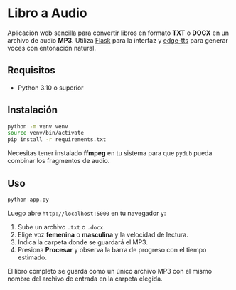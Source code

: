 # Libro a Audio

Aplicación web sencilla para convertir libros en formato **TXT** o **DOCX** en un archivo de audio **MP3**. Utiliza [Flask](https://flask.palletsprojects.com/) para la interfaz y [edge-tts](https://pypi.org/project/edge-tts/) para generar voces con entonación natural.

## Requisitos
- Python 3.10 o superior

## Instalación
```bash
python -m venv venv
source venv/bin/activate
pip install -r requirements.txt
```
Necesitas tener instalado **ffmpeg** en tu sistema para que `pydub` pueda combinar los fragmentos de audio.

## Uso
```bash
python app.py
```
Luego abre `http://localhost:5000` en tu navegador y:
1. Sube un archivo `.txt` o `.docx`.
2. Elige voz **femenina** o **masculina** y la velocidad de lectura.
3. Indica la carpeta donde se guardará el MP3.
4. Presiona **Procesar** y observa la barra de progreso con el tiempo estimado.

El libro completo se guarda como un único archivo MP3 con el mismo nombre del archivo de entrada en la carpeta elegida.
